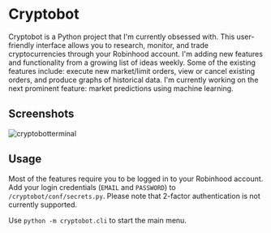 # Cryptobot

Cryptobot is a Python project that I'm currently obsessed with. This user-friendly interface allows you to research, monitor, and trade cryptocurrencies through your Robinhood account. I'm adding new features and functionality from a growing list of ideas weekly. Some of the existing features include: execute new market/limit orders, view or cancel existing orders, and produce graphs of historical data. I'm currently working on the next prominent feature: market predictions using machine learning.

## Screenshots

![cryptobotterminal](https://user-images.githubusercontent.com/60769151/109272887-b6df7c00-77ce-11eb-8987-0049d4dabafa.jpeg)

## Usage

Most of the features require you to be logged in to your Robinhood account. Add your login credentials (`EMAIL` and `PASSWORD`) to `/cryptobot/conf/secrets.py`. Please note that 2-factor authentication is not currently supported.

Use `python -m cryptobot.cli` to start the main menu.
